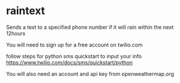 # raintext
Sends a text to a specified phone number if it will rain within the next 12hours

You will need to sign up for a free account on twilio.com

follow steps for python sms quickstart to input your info https://www.twilio.com/docs/sms/quickstart/python

You will also need an account and api key from openweathermap.org
